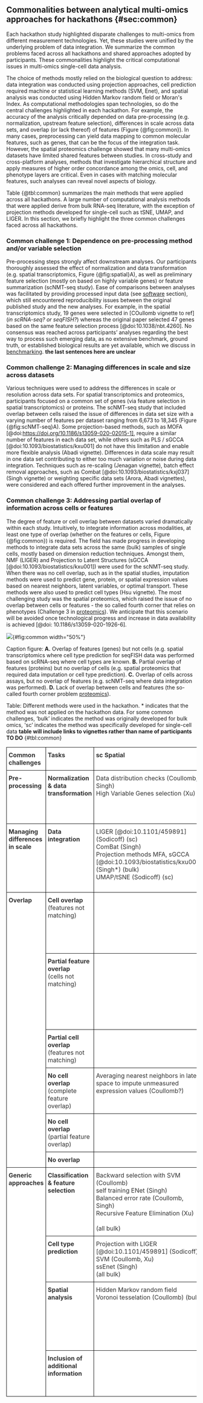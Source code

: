 <a name="common-challenges-section"></a>

## Commonalities between analytical multi-omics approaches for hackathons {#sec:common}

Each hackathon study highlighted disparate challenges to multi-omics from different measurement technologies. Yet, these studies were unified by the underlying problem of data integration. We summarize the common problems faced across all hackathons and shared approaches adopted by participants. These commonalities highlight the critical computational issues in multi-omics single-cell data analysis. 

The choice of methods mostly relied on the biological question to address: data integration was conducted using projection approaches, cell prediction required machine or statistical learning methods (SVM, Enet), and spatial analysis was conducted using Hidden Markov random field or Moran's Index. As computational methodologies span technologies, so do the central challenges highlighted in each hackathon. For example, the accuracy of the analysis critically depended on data pre-processing (e.g. normalization, upstream feature selection), differences in scale across data sets, and overlap (or lack thereof) of features (Figure {@fig:common}). In many cases, preprocessing can yield data mapping to common molecular features, such as genes, that can be the focus of the integration task. However, the spatial proteomics challenge showed that many multi-omics datasets have limited shared features between studies. In cross-study and cross-platform analyses, methods that investigate hierarchical structure and apply measures of higher order concordance among the omics, cell, and phenotype layers are critical. Even in cases with matching molecular features, such analyses can reveal novel aspects of biology.

Table {@tbl:common} summarizes the main methods that were applied across all hackathons. A large number of computational analysis methods that were applied derive from bulk RNA-seq literature, with the exception of projection methods developed for single-cell such as tSNE, UMAP, and LIGER. In this section, we briefly highlight the three common challenges faced across all hackathons. 

### Common challenge 1: Dependence on pre-processing method and/or variable selection

Pre-processing steps strongly affect downstream analyses. Our participants thoroughly assessed the effect of normalization and data transformation (e.g. spatial transcriptomics, Figure {@fig:spatial}A), as well as preliminary feature selection (mostly on based on highly variable genes) or feature summarization (scNMT-seq study). Ease of comparisons between analyses was facilitated by providing processed input data (see [software](#software-section) section), which still encountered reproducibility issues between the original published study and the new analyses. For example, in the spatial transcriptomics study, 19 genes were selected in [COullomb vignette to ref] (*in scRNA-seq? or seqFISH?*) whereas the original paper selected 47 genes based on the same feature selection process [@doi:10.1038/nbt.4260]. No consensus was reached across participants’ analyses regarding the best way to process such emerging data, as no extensive benchmark, ground truth, or established biological results are yet available, which we discuss in [benchmarking](#benchmarking-section). **the last sentences here are unclear**

### Common challenge 2: Managing differences in scale and size across datasets

Various techniques were used to address the differences in scale or resolution across data sets. For spatial transcriptomics and proteomics, participants focused on a common set of genes (via feature selection in spatial transcriptomics) or proteins. The scNMT-seq study that included overlap between cells raised the issue of differences in data set size with a varying number of features per dataset ranging from 6,673 to 18,345 (Figure {@fig:scNMT-seq}A). Some projection-based methods, such as MOFA [@doi:https://doi.org/10.1186/s13059-020-02015-1], require a similar number of features in each data set, while others such as PLS / sGCCA [@doi:10.1093/biostatistics/kxu001] do not have this limitation and enable more flexible analysis (Abadi vignette). Differences in data scale may result in one data set contributing to either too much variation or noise during data integration. Techniques such as re-scaling (Jenagan vignette), batch effect removal approaches, such as Combat [@doi:10.1093/biostatistics/kxj037] (Singh vignette) or weighting specific data sets (Arora, Abadi vignettes), were considered and each offered further improvement in the analyses.


### Common challenge 3: Addressing partial overlap of information across cells or features

The degree of feature or cell overlap between datasets varied dramatically within each study. Intuitively, to integrate information across modalities, at least one type of overlap (whether on the features or cells, Figure {@fig:common}) is required. The field has made progress in developing methods to integrate data sets across the same (bulk) samples of single cells, mostly based on dimension reduction techniques. Amongst them, NMF (LIGER) and Projection to Latent Structures (sGCCA [@doi:10.1093/biostatistics/kxu001]) were used for the scNMT-seq study. When there was no cell overlap, such as in the spatial studies, imputation methods were used to predict gene, protein, or spatial expression values based on nearest neighbors, latent variables, or optimal transport. These methods were also used to predict cell types (Hsu vignette). The most challenging study was the spatial proteomics, which raised the issue of no overlap between cells or features - the so called fourth corner that relies on phenotypes (Challenge 3 in [proteomics](#proteomics-section)). We anticipate that this scenario will be avoided once technological progress and increase in data availability is achieved [@doi: 10.1186/s13059-020-1926-6].


![](images/summary_fig_person.png){#fig:common width="50%"}

Caption figure: **A.** Overlap of features (genes) but not cells (e.g. spatial transcriptomics where cell type prediction for seqFISH data was performed based on scRNA-seq where cell types are known.
**B.** Partial overlap of features (proteins) but no overlap of cells (e.g. spatial proteomics that required data imputation or cell type prediction).
**C.** Overlap of cells across assays, but no overlap of features (e.g. scNMT-seq where data integration was performed).
**D.** Lack of overlap between cells and features (the so-called fourth corner problem [proteomics](#proteomics-section)).


<a name="commontable"></a>Table: Different methods were used in the hackathon. * indicates that the method was not applied on the hackathon data. For some common challenges, ‘bulk’ indicates the method was originally developed for bulk omics, 'sc’ indicates the method was specifically developed for single-cell data **table will include links to vignettes rather than name of participants TO DO** {#tbl:common}

<style type="text/css">
  .tg {
    border-collapse: collapse;
    border-spacing: 0;
    background-color: #ffffff;
    color: #333333;
  }
  .tg td {
    border-color: black;
    border-style: solid;
    border-width: 1px;
    overflow: hidden;
    padding: 10px 5px;
    word-break: normal;
    text-align: left;
    vertical-align: top
  }
  .tg th {
    border-color: black;
    border-style: solid;
    border-width: 1px;
    overflow: hidden;
    padding: 10px 5px;
    word-break: normal;
    text-align: left;
    vertical-align: top;
    font-weight: bold;
  }
  .tg .tg-bold {
    font-weight: bold;
  }
</style>
<table class="tg">
  <thead>
    <tr>
      <th>Common challenges</th>
      <th>Tasks</th>
      <th>sc Spatial</th>
      <th>sc targeted proteomics</th>
      <th>sc NMT-seq</th>
    </tr>
  </thead>
  <tbody>
    <tr>
      <td class="tg-bold">Pre-processing</td>
      <td class="tg-bold">Normalization & data transformation</td>
      <td>Data distribution checks (Coullomb, Singh)<br> High Variable Genes selection (Xu) </td>
      <td>Variance Stabilization Normalisation [@doi:10.1093/bioinformatics/18.suppl_1.s96] (Meng)<br> Arcsinh transformation (Jeganathan).<br> Inverse transformation (Jenagan)<br> Selection of patients (Jenagan) </td>
      <td>Summaries of DNA measurements (input data provided in hackathon)</td>
    </tr>
    <tr>
      <td class="tg-bold"> Managing differences in scale<br>
      </td>
      <td class="tg-bold"> Data integration </td>
      <td> LIGER [@doi:10.1101/459891] (Sodicoff) (sc)<br> ComBat (Singh)<br> Projection methods MFA, sGCCA [@doi:10.1093/biostatistics/kxu001] (Singh*) (bulk)<br> UMAP/tSNE (Sodicoff) (sc) </td>
      <td> Multi-block PCA [@doi:10.18129/B9.bioc.mogsa]<br> Weighting matrices based on their similarities: STATIS, MFA (Chen*)(bulk)<br> Scale MIBI-TOF to the range of CyTOF values (Jenagan) </td>
      <td> LIGER [@doi:10.1101/459891] (Welch) (sc)<br> Projection method sGCCA [@doi:10.1093/biostatistics/kxu001] (Abadi) (bulk)<br> Multi Omics Supervised Integrative Clustering with weights (Arora) (bulk) </td>
    </tr>
    <tr>
      <td class="tg-bold" rowspan="6">Overlap</td>
      <td><b>Cell overlap</b><br> (features not matching) </td>
      <td></td>
      <td></td>
      <td>
        <b>Dimension reduction and projection methods:</b><br> LIGER [@doi:10.1101/459891] (Welch) (sc)<br> sGCCA [@doi:10.1093/biostatistics/kxu001] (Abadi) (bulk)<br>
      </td>
    </tr>
    <tr>
      <td>
        <b>Partial feature overlap</b><br> (cells not matching)
      </td>
      <td></td>
      <td>
        <b>Imputation:</b><br> Direct inversion with latent variables (Sankaran)<br> Optimal transport to predict protein expression (Lin)<br> K Nearest Neighbor averaging (Jenathan*)</span><br>
        <br>
        <b>No imputation:</b><br> Biological Network Interaction (Foster*)
      </td>
      <td></td>
    </tr>
    <tr>
      <td><b>Partial cell overlap</b><br> (features not matching) </td>
      <td></td>
      <td>Multi block PCA [@doi:10.18129/B9.bioc.mogsa] (Meng*)</td>
      <td></td>
    </tr>
    <tr>
      <td><b>No cell overlap</b><br> (complete feature overlap) </td>
      <td>Averaging nearest neighbors in latent space to impute unmeasured expression values (Coullomb?)</td>
      <td>Transfer cell type label with Random Forest (Hsu)</td>
      <td>LIGER [@doi:10.1101/459891] (Welch)</td>
    </tr>
    <tr>
      <td><b>No cell overlap</b><br> (partial feature overlap) </td>
      <td></td>
      <td> Topic modeling to predict cell spatial co-location or spatial expression (Jenathan, partial feature overlap)<br>
      </td>
      <td></td>
    </tr>
    <tr>
      <td class="tg-bold">No overlap</td>
      <td></td>
      <td>RLQ [@doi:10.1890/13-0196.1] (Chen*)</td>
      <td></td>
    </tr>
    <tr>
      <td class="tg-bold" rowspan="4"> Generic approaches </td>
      <td class="tg-bold"> Classification &amp; feature selection </td>
      <td> Backward selection with SVM (Coullomb)<br> self training ENet (Singh)<br> Balanced error rate (Coullomb, Singh)<br> Recursive Feature Elimination (Xu)<br>
        <br> (all bulk)
      </td>
      <td></td>
      <td> Multi Omics Supervised Integrative Clustering (Arora) (bulk)<br> Lasso penalization in regression-type models (bulk) </td>
    </tr>
    <tr>
      <td class="tg-bold">Cell type prediction</td>
      <td>Projection with LIGER [@doi:10.1101/459891] (Sodicoff)<br> SVM (Coullomb, Xu)<br> ssEnet (Singh)<br> (all bulk) </td>
      <td></td>
      <td></td>
    </tr>
    <tr>
      <td class="tg-bold">Spatial analysis</td>
      <td>Hidden Markov random field<br> Voronoi tesselation (Coullomb) (bulk) </td>
      <td>Spatial autocorrelation with Moran's Index (Hsu, Lin)<br>
        <br> Selection of spatial discriminative features:<br> Moran's Index, NN correlation, Cell type, interaction composition, L function (Lin)<br>
        <br> (all bulk?)
      </td>
      <td></td>
    </tr>
    <tr>
      <td class="tg-bold">Inclusion of additional information</td>
      <td></td>
      <td>Survival prediction: Cox regression based on spatial features (Lin)</td>
      <td>Include annotated hypersensitive sites index to anchor new/unseen data from DNase-seq, (sc)ATAC-seq, scNMT-seq, for <em>de novo</em> peak calling (Meuleman*) (bulk) </td>
    </tr>
  </tbody>
</table> 
